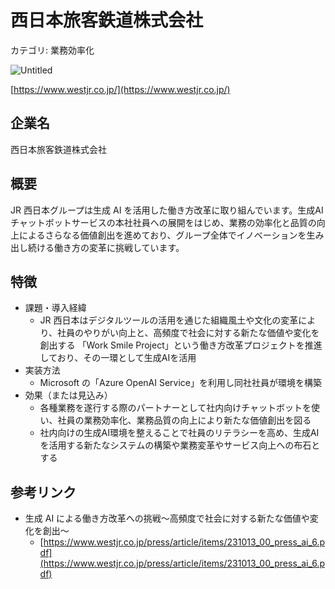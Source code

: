 # 西日本旅客鉄道株式会社

カテゴリ: 業務効率化

![Untitled](%E8%A5%BF%E6%97%A5%E6%9C%AC%E6%97%85%E5%AE%A2%E9%89%84%E9%81%93%E6%A0%AA%E5%BC%8F%E4%BC%9A%E7%A4%BE%20c4c5f6e0e357420e8cd3d0ebabe85ba4/Untitled.png)

[https://www.westjr.co.jp/](https://www.westjr.co.jp/)

## 企業名

西日本旅客鉄道株式会社

## 概要

JR 西日本グループは生成 AI を活用した働き方改革に取り組んでいます。生成AIチャットボットサービスの本社社員への展開をはじめ、業務の効率化と品質の向上によるさらなる価値創出を進めており、グループ全体でイノベーションを生み出し続ける働き方の変革に挑戦しています。

## 特徴

- 課題・導入経緯
    - JR 西日本はデジタルツールの活用を通じた組織風土や文化の変革により、社員のやりがい向上と、高頻度で社会に対する新たな価値や変化を創出する 「Work Smile Project」という働き方改革プロジェクトを推進しており、その一環として生成AIを活用
- 実装方法
    - Microsoft の「Azure OpenAI Service」を利用し同社社員が環境を構築
- 効果（または見込み）
    - 各種業務を遂行する際のパートナーとして社内向けチャットボットを使い、社員の業務効率化、業務品質の向上により新たな価値創出を図る
    - 社内向けの生成AI環境を整えることで社員のリテラシーを高め、生成AIを活用する新たなシステムの構築や業務変革やサービス向上への布石とする

## 参考リンク

- 生成 AI による働き方改革への挑戦～高頻度で社会に対する新たな価値や変化を創出～
    - [https://www.westjr.co.jp/press/article/items/231013_00_press_ai_6.pdf](https://www.westjr.co.jp/press/article/items/231013_00_press_ai_6.pdf)